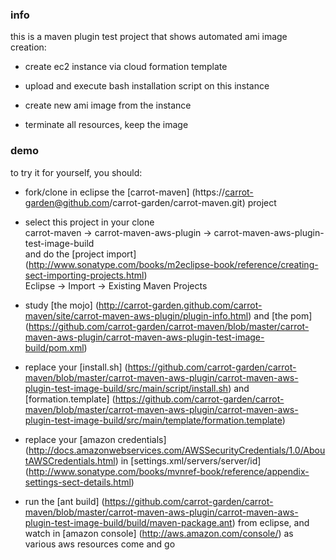 ### info

this is a maven plugin test project that 
shows automated ami image creation:

* create ec2 instance via cloud formation template

* upload and execute bash installation script on this instance

* create new ami image from the instance

* terminate all resources, keep the image

### demo

to try it for yourself, you should:

* fork/clone in eclipse the
[carrot-maven]
(https://carrot-garden@github.com/carrot-garden/carrot-maven.git)
project

* select this project in your clone   
carrot-maven -> carrot-maven-aws-plugin -> carrot-maven-aws-plugin-test-image-build   
and do the
[project import]
(http://www.sonatype.com/books/m2eclipse-book/reference/creating-sect-importing-projects.html)   
Eclipse -> Import -> Existing Maven Projects 

* study
[the mojo]
(http://carrot-garden.github.com/carrot-maven/site/carrot-maven-aws-plugin/plugin-info.html)
and
[the pom]
(https://github.com/carrot-garden/carrot-maven/blob/master/carrot-maven-aws-plugin/carrot-maven-aws-plugin-test-image-build/pom.xml) 

* replace your
[install.sh]
(https://github.com/carrot-garden/carrot-maven/blob/master/carrot-maven-aws-plugin/carrot-maven-aws-plugin-test-image-build/src/main/script/install.sh)
and 
[formation.template]
(https://github.com/carrot-garden/carrot-maven/blob/master/carrot-maven-aws-plugin/carrot-maven-aws-plugin-test-image-build/src/main/template/formation.template)

* replace your 
[amazon credentials]
(http://docs.amazonwebservices.com/AWSSecurityCredentials/1.0/AboutAWSCredentials.html)
in 
[settings.xml/servers/server/id]
(http://www.sonatype.com/books/mvnref-book/reference/appendix-settings-sect-details.html)

* run the 
[ant build]
(https://github.com/carrot-garden/carrot-maven/blob/master/carrot-maven-aws-plugin/carrot-maven-aws-plugin-test-image-build/build/maven-package.ant) 
from eclipse, and watch in
[amazon console]
(http://aws.amazon.com/console/)
as various aws resources come and go
